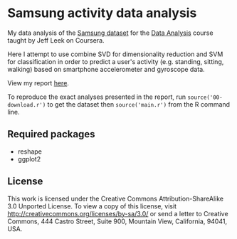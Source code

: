# Samsung activity data analysis

My data analysis of the [Samsung dataset](http://archive.ics.uci.edu/ml/datasets/Human+Activity+Recognition+Using+Smartphones) for the [Data Analysis](https://www.coursera.org/course/dataanalysis) course taught by Jeff Leek on Coursera.

Here I attempt to use combine SVD for dimensionality reduction and SVM for classification in order to predict a user's activity (e.g. standing, sitting, walking) based on smartphone accelerometer and gyroscope data.

View my report [here](https://dl.dropbox.com/u/1693233/samsung-prediction-report.pdf).

To reproduce the exact analyses presented in the report, run  `source('00-download.r')` to get the dataset then `source('main.r')` from the R command line.

## Required packages
- reshape
- ggplot2


## License

This work is licensed under the Creative Commons Attribution-ShareAlike 3.0 Unported License. To view a copy of this license, visit http://creativecommons.org/licenses/by-sa/3.0/ or send a letter to Creative Commons, 444 Castro Street, Suite 900, Mountain View, California, 94041, USA.